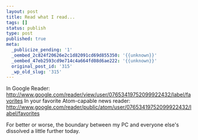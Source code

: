 ```yaml
---
layout: post
title: Read what I read...
tags: []
status: publish
type: post
published: true
meta:
  _publicize_pending: '1'
  _oembed_2c824f20626e2c1d82091cd69d855350: '{{unknown}}'
  _oembed_47eb2593cd9e714c4a664fd08d6ae222: '{{unknown}}'
  original_post_id: '315'
  _wp_old_slug: '315'
---
```

In Google Reader:
http://www.google.com/reader/view/user/07653419752099922432/label/favorites
In your favorite Atom-capable news reader:
http://www.google.com/reader/public/atom/user/07653419752099922432/label/favorites

For better or worse, the boundary between my PC and everyone else's dissolved a little further today.
